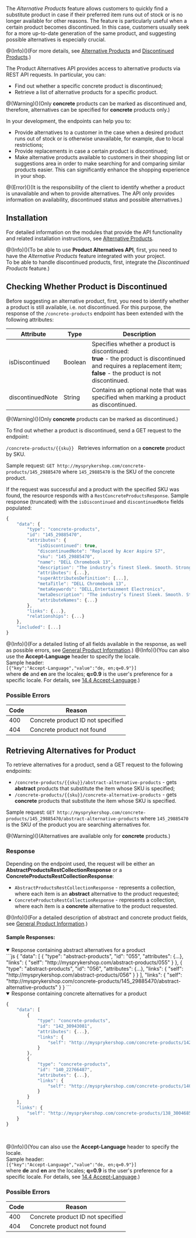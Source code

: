 The _Alternative Products_ feature allows customers to quickly find a substitute product in case if their preferred item runs out of stock or is no longer available for other reasons. The feature is particularly useful when a certain product becomes discontinued. In this case, customers usually seek for a more up-to-date generation of the same product, and suggesting possible alternatives is especially crucial.

@(Info)()(For more details, see [Alternative Products](https://documentation.spryker.com/v4/docs/alternative-products) and [Discontinued Products](https://documentation.spryker.com/v4/docs/discontinued-products).)

The Product Alternatives API provides access to alternative products via REST API requests. In particular, you can:

* Find out whether a specific concrete product is discontinued;
* Retrieve a list of alternative products for a specific product.

@(Warning)()(Only **concrete** products can be marked as discontinued and, therefore, alternatives can be specified for **concrete** products only.)

In your development, the endpoints can help you to:

* Provide alternatives to a customer in the case when a desired product runs out of stock or is otherwise unavailable, for example, due to local restrictions;
* Provide replacements in case a certain product is discontinued;
* Make alternative products available to customers in their shopping list or suggestions area in order to make searching for and comparing similar products easier. This can significantly enhance the shopping experience in your shop.

@(Error)()(It is the responsibility of the client to identify whether a product is unavailable and when to provide alternatives. The API only provides information on availability, discontinued status and possible alternatives.)

## Installation
For detailed information on the modules that provide the API functionality and related installation instructions, see [Alternative Products](https://documentation.spryker.com/v3/docs/alternative-products-api-feature-integration-201907).

@(Info)()(To be able to use **Product Alternatives API**, first, you need to have the _Alternative Products_ feature integrated with your project.<br>To be able to handle discontinued products, first, integrate the _Discontinued Products_ feature.)

## Checking Whether Product is Discontinued
Before suggesting an alternative product, first, you need to identify whether a product is still available, i.e. not discontinued. For this purpose, the response of the `/concrete-products` endpoint has been extended with the following attributes:

| Attribute | Type | Description |
| --- | --- | --- |
| isDiscontinued | Boolean | Specifies whether a product is discontinued:<br>**true** - the product is discontinued and requires a replacement item; <br> **false** - the product is not discontinued. |
| discontinuedNote | String | Contains an optional note that was specified when marking a product as discontinued. |

@(Warning)()(Only **concrete** products can be marked as discontinued.)

To find out whether a product is discontinued, send a GET request to the endpoint:

`/concrete-products/{{sku}} `
Retrieves information on a **concrete** product by SKU.

Sample request: `GET http://mysprykershop.com/concrete-products/145_29885470`
where `145_29885470` is the SKU of the concrete product.

If the request was successful and a product with the specified SKU was found, the resource responds with a `RestConcreteProductsResponse`. Sample response (truncated) with the `isDiscontinued` and `discontinuedNote` fields populated:

```js
{
    "data": {
        "type": "concrete-products",
        "id": "145_29885470",
        "attributes": {
            "isDiscontinued": true,
            "discontinuedNote": "Replaced by Acer Aspire S7",
            "sku": "145_29885470",
            "name": "DELL Chromebook 13",
            "description": "The industry’s finest Sleek. Smooth. Strong: The carbon fiber finish with magnesium alloy is light, durable, cool to the touch and designed to impress. The Google ecosystem at your service: Expect Speed - boots in seconds, Simplicity - easy to use and manage, Secure - with virus protection built-in, encrypted user data and automated updates. A wide range of magnificence: Bring business projects to full light with industry leading brightness and viewing angles on a 13.3\" FHD IPS display with optional scratch-resistant Corning® Gorilla® Glass NBT™ touch display. Business class performance - Browse faster using up to core i5 5th gen intel Core processors and experience the performance of Dell's most powerful chromebook. Professional looks and productivity: Thoughtfully designed to be sleek and useful with a carbon fiber lid, dark gray alloy chassis, backlit keyboard, glass track pad and 1080p display. Work on the go: Securely and easily access servers, mirror desktops and improve lifecycle management with Dell unique IP from KACE, SonicWALL (VPN) and Wyse.",
            "attributes": {...},
            "superAttributesDefinition": [...],
            "metaTitle": "DELL Chromebook 13",
            "metaKeywords": "DELL,Entertainment Electronics",
            "metaDescription": "The industry’s finest Sleek. Smooth. Strong: The carbon fiber finish with magnesium alloy is light, durable, cool to the touch and designed to impress. The",
            "attributeNames": {...}
        },
        "links": {...},
        "relationships": {...}
    },
    "included": [...]
}
```

@(Info)()(For a detailed listing of all fields available in the response, as well as possible errors, see [General Product Information](https://documentation.spryker.com/v4/docs/retrieving-product-information#general-product-information).)
@(Info)()(You can also use the **Accept-Language** header to specify the locale.<br>Sample header:<br>`[{"key":"Accept-Language","value":"de, en;q=0.9"}]`<br>where **de** and **en** are the locales; **q=0.9** is the user's preference for a specific locale. For details, see [14.4 Accept-Language](https://www.w3.org/Protocols/rfc2616/rfc2616-sec14.html#sec14.4).)

### Possible Errors
| Code | Reason |
| --- | --- |
| 400 | Concrete product ID not specified |
| 404 | Concrete product not found |

## Retrieving Alternatives for Product
To retrieve alternatives for a product, send a GET request to the following endpoints:

* `/concrete-products/{{sku}}/abstract-alternative-products` - gets **abstract** products that substitute the item whose SKU is specified;
* `/concrete-products/{{sku}}/concrete-alternative-products` - gets **concrete** products that substitute the item whose SKU is specified.

Sample request: `GET http://mysprykershop.com/concrete-products/145_29885470/abstract-alternative-products`
where `145_29885470` is the SKU of the product you are searching alternatives for.

@(Warning)()(Alternatives are available only for **concrete** products.)

### Response
Depending on the endpoint used, the request will be either an **AbstractProductsRestCollectionResponse** or a **ConcreteProductsRestCollectionResponse**:

* `AbstractProductsRestCollectionResponse` - represents a collection, where each item is an **abstract** alternative to the product requested;
* `ConcreteProductsRestCollectionResponse` - represents a collection, where each item is a **concrete** alternative to the product requested.

@(Info)()(For a detailed description of abstract and concrete product fields, see [General Product Information](https://documentation.spryker.com/v4/docs/retrieving-product-information#general-product-information).)

#### Sample Responses:
<details open>
<summary>Response containing abstract alternatives for a product </summary>
```js
{
  "data": [
    {
      "type": "abstract-products",
      "id": "055",
      "attributes": {...},
      "links": {
        "self": "http://mysprykershop.com/abstract-products/055"
      }
    },
    {
      "type": "abstract-products",
      "id": "056",
      "attributes": {...},
      "links": {
        "self": "http://mysprykershop.com/abstract-products/056"
      }
    }
  ],
  "links": {
    "self": "http://mysprykershop.com/concrete-products/145_29885470/abstract-alternative-products"
  }
}
```
<br>
</details>

<details open>
<summary>Response containing concrete alternatives for a product </summary>

```js
{
    "data": [
        {
            "type": "concrete-products",
            "id": "142_30943081",
            "attributes": {...},
            "links": {
                "self": "http://mysprykershop.com/concrete-products/142_30943081"
            }
        },
        {
            "type": "concrete-products",
            "id": "140_22766487",
            "attributes": {...},
            "links": {
                "self": "http://mysprykershop.com/concrete-products/140_22766487"
            }
        }
    ],
    "links": {
        "self": "http://mysprykershop.com/concrete-products/138_30046855/concrete-alternative-products"
    }
}
```
<br>
</details>

@(Info)()(You can also use the **Accept-Language** header to specify the locale.<br>Sample header:<br>`[{"key":"Accept-Language","value":"de, en;q=0.9"}]`<br>where **de** and **en** are the locales; **q=0.9** is the user's preference for a specific locale. For details, see [14.4 Accept-Language](https://www.w3.org/Protocols/rfc2616/rfc2616-sec14.html#sec14.4).)

### Possible Errors
| Code | Reason |
| --- | --- |
| 400 | Concrete product ID not specified |
| 404 | Concrete product not found |